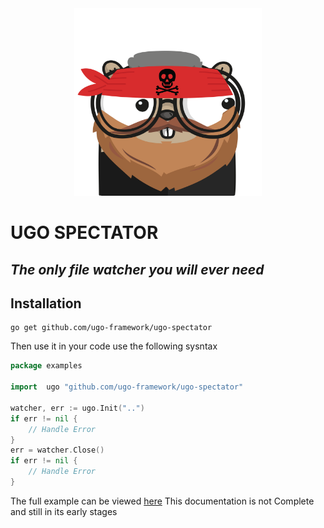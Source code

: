<div style="text-align:center; margin: 0 auto;">
    <img align=""right" height="300" width="300" src="./assets/ugo-spectator.png" alt="ugo spectator logo">
</div>

# UGO SPECTATOR
## _The only file watcher you will ever need_

## Installation
```shell script
go get github.com/ugo-framework/ugo-spectator
```

Then use it in your code use the following sysntax
```go
package examples

import 	ugo "github.com/ugo-framework/ugo-spectator"

watcher, err := ugo.Init("..")
if err != nil {
    // Handle Error
}
err = watcher.Close()
if err != nil {
    // Handle Error
}
```
The full example can be viewed [here](./examples/example.go)
This documentation is not Complete and still in its early stages
